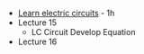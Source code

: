 - [Learn electric circuits](https://www.youtube.com/playlist?list=PL9F74AFA03AA06A11) - 1h
- Lecture 15
	- LC Circuit Develop Equation
- Lecture 16